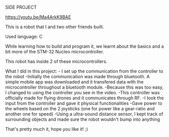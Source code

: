 SIDE PROJECT

https://youtu.be/Ma4ArkK9BAE

This is a robot that I and two other friends built.

Used language: C

While learning how to build and program it, we learnt about the basics and a bit more of the STM-32 Nucleo microcontroller.

This robot has inside 2 of these microcontrollers. 

What I did in this project:
    - I set up the communication from the controller to the robot
        -Initially the communication was made through bluetooth. A simple mobile app was downloaded and it transfered data with the microcontroller throughout a bluetooth module.
        -Because this was too easy, I changed to using the controller you see in the video.
        -This controller was officially made for flying drones and it communicates through RF.
    -I took the input from the controller and gave it physical functionalities
    -Gave power to the wheels based on the 2 joysticks (one for power like a gear-ratio and another one for speed)
    -Using a ultra-sound distance sensor, I kept track of surrounding objects and made sure the robot wouldn't bump into anything

That's pretty much it, hope you like it! ;) 
